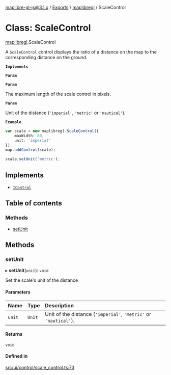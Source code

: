 [maplibre-gl-js@3.1.x](../README.md) / [Exports](../modules.md) / [maplibregl](../modules/maplibregl.md) / ScaleControl

# Class: ScaleControl

[maplibregl](../modules/maplibregl.md).ScaleControl

A `ScaleControl` control displays the ratio of a distance on the map to the corresponding distance on the ground.

**`Implements`**

**`Param`**

**`Param`**

The maximum length of the scale control in pixels.

**`Param`**

Unit of the distance (`'imperial'`, `'metric'` or `'nautical'`).

**`Example`**

```ts
var scale = new maplibregl.ScaleControl({
    maxWidth: 80,
    unit: 'imperial'
});
map.addControl(scale);

scale.setUnit('metric');
```

## Implements

- [`IControl`](../interfaces/maplibregl.IControl.md)

## Table of contents

### Methods

- [setUnit](maplibregl.ScaleControl.md#setunit)

## Methods

### setUnit

▸ **setUnit**(`unit`): `void`

Set the scale's unit of the distance

#### Parameters

| Name | Type | Description |
| :------ | :------ | :------ |
| `unit` | `Unit` | Unit of the distance (`'imperial'`, `'metric'` or `'nautical'`). |

#### Returns

`void`

#### Defined in

[src/ui/control/scale_control.ts:73](https://github.com/maplibre/maplibre-gl-js/blob/972e15f62/src/ui/control/scale_control.ts#L73)
